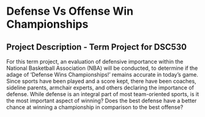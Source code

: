 # Defense Vs Offense Win Championships
## Project Description - Term Project for DSC530

For this term project, an evaluation of defensive importance within the National Basketball Association (NBA) will be conducted, to determine if the adage of ‘Defense Wins Championships!’ remains accurate in today’s game. Since sports have been played and a score kept, there have been coaches, sideline parents, armchair experts, and others declaring the importance of defense. While defense is an integral part of most team-oriented sports, is it the most important aspect of winning? Does the best defense have a better chance at winning a championship in comparison to the best offense?
